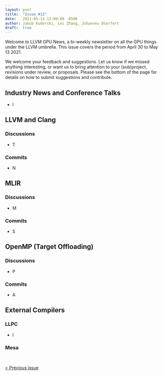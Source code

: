 ```yaml
---
layout: post
title:  "Issue #12"
date:   2021-05-14 12:00:00 -0500
author: Jakub Kuderski, Lei Zhang, Johannes Doerfert
draft:  true
---
```


Welcome to LLVM GPU News, a bi-weekly newsletter on all the GPU things under the LLVM umbrella.
This issue covers the period from April 30 to May 13 2021.

We welcome your feedback and suggestions. Let us know if we missed anything interesting, or want us to bring attention to your (sub)project, revisions under review, or proposals. Please see the bottom of the page for details on how to submit suggestions and contribute.


## Industry News and Conference Talks

*  I

##  LLVM and Clang

### Discussions

*  T

### Commits

*  N


## MLIR

### Discussions

*  M

### Commits

*  S


## OpenMP (Target Offloading)

### Discussions

*  P

### Commits

*  A


## External Compilers

### LLPC

*  I

### Mesa


<br/>
<p style="text-align:left;">
    <a href="{% post_url 2021-04-30-issue-11 %}"> < Previous issue</a>
    <span style="float:right;">
        <!--<a href="{% post_url 2021-05-14-issue-12 %}"> Next issue > </a>-->
    </span>
</p>
